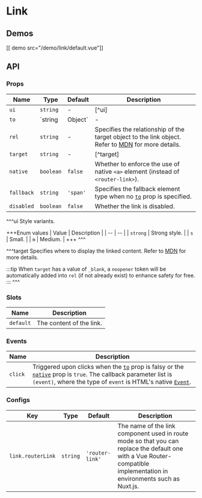 # Link

## Demos

[[ demo src="/demo/link/default.vue"]]

## API

### Props

| Name | Type | Default | Description |
| -- | -- | -- | -- |
| ``ui`` | `string` | - | [^ui] |
| ``to`` | `string | Object` | - | Denotes the target route of the link. When used with Vue Router, the value will be passed to a [`<router-link>`](https://router.vuejs.org/api/#router-link)'s [`to`](https://router.vuejs.org/api/#to) prop. Otherwise only `string` type is supported, and the value will output to the `href` attribute of an `<a>` element. |
| ``rel`` | `string` | - | Specifies the relationship of the target object to the link object. Refer to [MDN](https://developer.mozilla.org/en-US/docs/Web/HTML/Link_types) for more details. |
| ``target`` | `string` | - | [^target] |
| ``native`` | `boolean` | `false` | Whether to enforce the use of native `<a>` element (instead of `<router-link>`). |
| ``fallback`` | `string` | `'span'` | Specifies the fallback element type when no [`to`](#props-to) prop is specified. |
| ``disabled`` | `boolean` | `false` | Whether the link is disabled. |

^^^ui
Style variants.

+++Enum values
| Value | Description |
| -- | -- |
| `strong` | Strong style. |
| `s` | Small. |
| `m` | Medium. |
+++
^^^

^^^target
Specifies where to display the linked content. Refer to [MDN](https://developer.mozilla.org/en-US/docs/Web/HTML/Element/a#attr-target) for more details.

:::tip
When `target` has a value of `_blank`, a `noopener` token will be automatically added into `rel` (if not already exist) to enhance safety for free.
:::
^^^

### Slots

| Name | Description |
| -- | -- |
| ``default`` | The content of the link. |

### Events

| Name | Description |
| -- | -- |
| ``click`` | Triggered upon clicks when the [`to`](#props-to) prop is falsy or the [`native`](#props-native) prop is `true`. The callback parameter list is `(event)`, where the type of `event` is HTML's native [`Event`](https://developer.mozilla.org/en-US/docs/Web/Events/click). |

### Configs

| Key | Type | Default | Description |
| -- | -- | -- | -- |
| ``link.routerLink`` | `string` | `'router-link'` | The name of the link component used in route mode so that you can replace the default one with a Vue Router-compatible implementation in environments such as Nuxt.js. |
